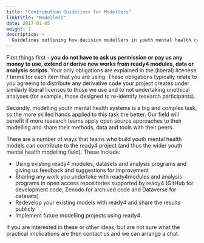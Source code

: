 ```yaml
---
title: "Contribution Guidelines for Modellers"
linkTitle: "Modellers"
date: 2017-01-05
weight: 1
description: >
  Guidelines outlining how decision modellers in youth mental health can contribute to the development of ready4.
---
```



First things first - **you do not have to ask us permission or pay us any money to use, extend or derive new works from ready4 modules, data or analysis scripts.** Your only obligations are explained in the (liberal) licenese / terms for each item that you are using. These obligations typically relate to you agreeing to distribute any derivative code your project creates under similarly liberal licenses to those we use and to not undertaking unethical analyses (for example, those designed to re-identify research participants).

Secondly, modelling youth mental health systems is a big and complex task, so the more skilled hands applied to this task the better. Our field will benefit if more research teams apply open source approaches to their modelling and share their methods, data and tools with their peers.

There are a number of ways that teams who build youth mental health models can contribute to the ready4 project (and thus the wider youth mental health modelling field). These include:

* Using existing ready4 modules, datasets and analysis programs and giving us feedback and suggestions for improvement
* Sharing any work you undertake with ready4modules and analysis programs in open access repositories supported by ready4 (GitHub for development code, Zenodo for archived code and Dataverse for datasets)
* Redevelop your existing models with ready4 and share the results publicly
* Implement future modelling projects using ready4

If you are interested in these or other ideas, but are not sure what the practical implications are then contact us and we can arrange a chat.


